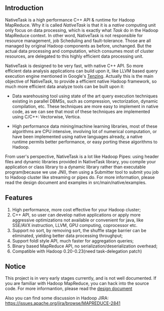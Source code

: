Introduction
------------

NativeTask is a high performance C++ API & runtime for Hadoop MapReduce. Why
it is called *NativeTask* is that it is a *native* computing unit only focus
on data processing, which is exactly what *Task* do in the Hadoop MapReduce 
context. 
In other word, NativeTask is not responsible for resource management, job
Scheduling and fault-tolerance. Those are all managed by original Hadoop
components as before, unchanged. But the actual data processing and computation, 
which consumes most of cluster resources, are delegated to this highly 
efficient data processing unit.

NativeTask is designed to be very fast, with native C++ API. So more 
efficient data analysis applications can build upon it, like LLVM based 
query execution engine mentioned in Google's 
[Tenzing](http://research.google.com/pubs/pub37200.html). 
Actually this is the main objective of NativeTask, to provide a efficient 
native Hadoop framework, so much more efficient data analyze tools can 
be built upon it: 

  * Data warehousing tool using state of the art query execution techniques 
    existing in parallel DBMSs, such as compression, vectorization, dynamic 
    compilation, etc. These techniques are more easy to implement in 
    native code, as we can see that most of these techniques are implemented 
    using C/C++: Vectorwise, Vertica.

  * High performance data mining/machine learning libraries, most of these 
    algorithms are CPU intensive, involving lot of numerical computation, 
    or have been implemented using native languages already, a native runtime 
    permits better performance, or easy porting these algorithms to Hadoop. 

From user's perspective, NativeTask is a lot like Hadoop Pipes: using header 
files and dynamic libraries provided in NativeTask library, you compile 
your application or class library to a dynamic library rather than executable 
program(because we use JNI), then using a Submitter tool to submit you 
job to Hadoop cluster like streaming or pipes do. For more information, 
please read the design document and examples in src/main/native/examples.

Features
--------
1. High performance, more cost effective for your Hadoop cluster;
2. C++ API, so user can develop native applications or apply more 
   aggressive optimizations not available or convenient for java, 
   like SSE/AVX instruction, LLVM, GPU computing, coprocessor etc.
3. Support no sort, by removing sort, the shuffle stage barrier can be 
   eliminated, yielding better data processing throughput;
4. Support foldl style API, much faster for aggregation queries;
5. Binary based MapReduce API, no serialization/deserialization overhead;
6. Compatible with Hadoop 0.20-0.23(need task-delegation patch)

Notice
------
This project is in very early stages currently, and is not well documented. 
If you are familiar with Hadoop MapReduce, you can hack into the source code. 
For more informantion, please read the 
[design document](https://github.com/decster/nativetask/wiki/The-Design-of-NativeTask)

Also you can find some discussion in Hadoop JIRA:  
https://issues.apache.org/jira/browse/MAPREDUCE-2841
